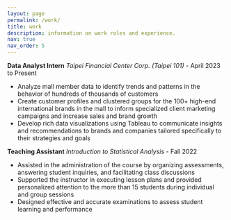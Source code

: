 ```yaml
---
layout: page
permalink: /work/
title: work
description: information on work roles and experience.
nav: true
nav_order: 5
---
```


**Data Analyst Intern**
*Taipei Financial Center Corp. (Taipei 101)* - April 2023 to Present
- Analyze mall member data to identify trends and patterns in the behavior of hundreds of thousands of customers
- Create customer profiles and clustered groups for the 100+ high-end international brands in the mall to inform specialized client
marketing campaigns and increase sales and brand growth
- Develop rich data visualizations using Tableau to communicate insights and recommendations to brands and
companies tailored specifically to their strategies and goals

**Teaching Assistant**
*Introduction to Statistical Analysis* - Fall 2022
- Assisted in the administration of the course by organizing assessments, answering student inquiries, and facilitating class discussions
- Supported the instructor in executing lesson plans and provided personalized attention to the more than 15 students during individual and group sessions
- Designed effective and accurate examinations to assess student learning and performance